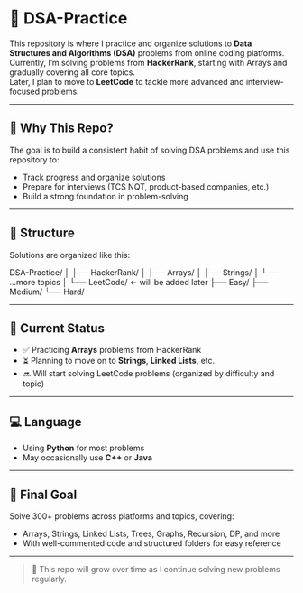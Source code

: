 # 📘 DSA-Practice

This repository is where I practice and organize solutions to **Data Structures and Algorithms (DSA)** problems from online coding platforms.  
Currently, I’m solving problems from **HackerRank**, starting with Arrays and gradually covering all core topics.  
Later, I plan to move to **LeetCode** to tackle more advanced and interview-focused problems.

---

## 🚀 Why This Repo?

The goal is to build a consistent habit of solving DSA problems and use this repository to:

- Track progress and organize solutions
- Prepare for interviews (TCS NQT, product-based companies, etc.)
- Build a strong foundation in problem-solving

---

## 📂 Structure

Solutions are organized like this:

DSA-Practice/
│
├── HackerRank/
│ ├── Arrays/
│ ├── Strings/
│ └── ...more topics
│
└── LeetCode/ ← will be added later
├── Easy/
├── Medium/
└── Hard/


---

## 📌 Current Status

- ✅ Practicing **Arrays** problems from HackerRank
- ⏳ Planning to move on to **Strings**, **Linked Lists**, etc.
- 🔜 Will start solving LeetCode problems (organized by difficulty and topic)

---

## 💻 Language

- Using **Python** for most problems
- May occasionally use **C++** or **Java**

---

## 🏁 Final Goal

Solve 300+ problems across platforms and topics, covering:

- Arrays, Strings, Linked Lists, Trees, Graphs, Recursion, DP, and more
- With well-commented code and structured folders for easy reference

---

> 📅 This repo will grow over time as I continue solving new problems regularly.
